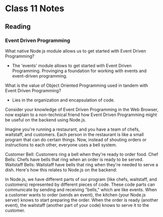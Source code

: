 # Class 11 Notes

## Reading

### Event Driven Programming

What native Node.js module allows us to get started with Event Driven Programming?

- The 'events' module allows to get started with Event Driven Programming. Provinging a foundation for working with events and event-driven programming.

What is the value of Object Oriented Programming used in tandem with Event Driven Programming?

- Lies in the organization and encapsulation of code.

Consider your knowledge of Event Driven Programming in the Web Browser, now explain to a non-technical friend how Event Driven Programming might be useful on the backend using Node.js.

Imagine you're running a restaurant, and you have a team of chefs, waitstaff, and customers. Each person in the restaurant is like a small program that can do certain things. Now, instead of shouting orders or instructions to each other, everyone uses a bell system.

Customer Bell: Customers ring a bell when they're ready to order food.
Chef Bells: Chefs have bells that ring when an order is ready to be served.
Waitstaff Bells: Waitstaff have bells that ring when they're needed to serve a dish.
Here's how this relates to Node.js on the backend:

In Node.js, we have different parts of our program (like chefs, waitstaff, and customers) represented by different pieces of code.
These code parts can communicate by sending and receiving "bells," which are like events.
When a customer wants to order (sends an event), the kitchen (your Node.js server) knows to start preparing the order.
When the order is ready (another event), the waitstaff (another part of your code) knows to serve it to the customer.

